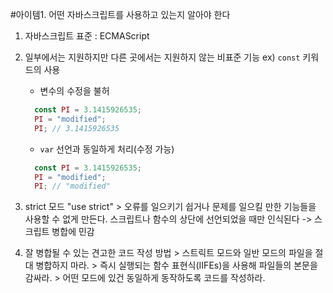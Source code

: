 #아이템1. 어떤 자바스크립트를 사용하고 있는지 알아야 한다

  1. 자바스크립트 표준 : ECMAScript
  2. 일부에서는 지원하지만 다른 곳에서는 지원하지 않는 비표준 기능
    ex) `const` 키워드의 사용
      - 변수의 수정을 불허
      ```javascript
        const PI = 3.1415926535;
        PI = "modified";
        PI; // 3.1415926535
      ```

      - `var` 선언과 동일하게 처리(수정 가능)
      ```javascript
        const PI = 3.1415926535;
        PI = "modified";
        PI; // "modified"
      ```

  3. strict 모드 "use strict"
    > 오류를 일으키기 쉽거나 문제를 일으킬 만한 기능들을 사용할 수 없게 만든다. 스크립트나 함수의 상단에 선언되었을 때만 인식된다 -> 스크립트 병합에 민감

  4. 잘 병합될 수 있는 견고한 코드 작성 방법
    > 스트릭트 모드와 일반 모드의 파일을 절대 병합하지 마라.
    > 즉시 실행되는 함수 표현식(IIFEs)을 사용해 파일들의 본문을 감싸라.
    > 어떤 모드에 있건 동일하게 동작하도록 코드를 작성하라. 